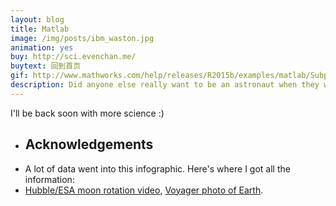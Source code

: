 ```yaml
---
layout: blog
title: Matlab
image: /img/posts/ibm_waston.jpg
animation: yes
buy: http://sci.evenchan.me/
buytext: 回到首页
gif: http://www.mathworks.com/help/releases/R2015b/examples/matlab/SubplotsGSExample_01.png
description: Did anyone else really want to be an astronaut when they were little kids?
---
```


 I'll be back soon with more science :)

<ul class="sources"> 
<li> <h2> Acknowledgements </h2></li>
<li> A lot of data went into this infographic. Here's where I got all the information: 
</li><li>
<a href="http://www.spacetelescope.org/videos/astro_j/" target="_blank">Hubble/ESA moon rotation video</a>, 
<a href="http://voyager.jpl.nasa.gov/imagesvideo/imagesbyvoyager.html" target="_blank">Voyager photo of Earth</a>.
</li>
</ul>